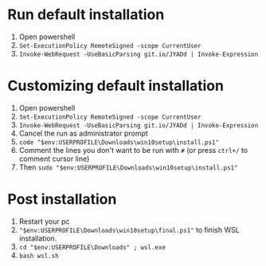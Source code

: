 # Run default installation

1. Open powershell
2. `Set-ExecutionPolicy RemoteSigned -scope CurrentUser`
3. `Invoke-WebRequest -UseBasicParsing git.io/JYADd | Invoke-Expression`

# Customizing default installation

1. Open powershell
2. `Set-ExecutionPolicy RemoteSigned -scope CurrentUser`
3. `Invoke-WebRequest -UseBasicParsing git.io/JYADd | Invoke-Expression`
4. Cancel the run as administrator prompt
5. `code "$env:USERPROFILE\Downloads\win10setup\install.ps1"`
6. Comment the lines you don't want to be run with `#` (or press `ctrl+/` to comment cursor line)
7. Then `sudo "$env:USERPROFILE\Downloads\win10setup\install.ps1"`

# Post installation

1. Restart your pc
2. `"$env:USERPROFILE\Downloads\win10setup\final.ps1"` to finish WSL installation.
3. `cd "$env:USERPROFILE\Downloads" ; wsl.exe`
4. `bash wsl.sh`
